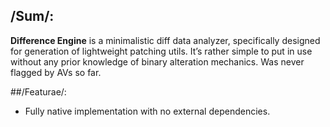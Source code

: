 ## /Sum/:
**Difference Engine** is a minimalistic diff data analyzer, specifically designed for generation of lightweight patching utils. It’s rather simple to put in use without any prior knowledge of binary alteration mechanics. 
Was never flagged by AVs so far.

##/Featurae/:
- Fully native implementation with no external dependencies.
